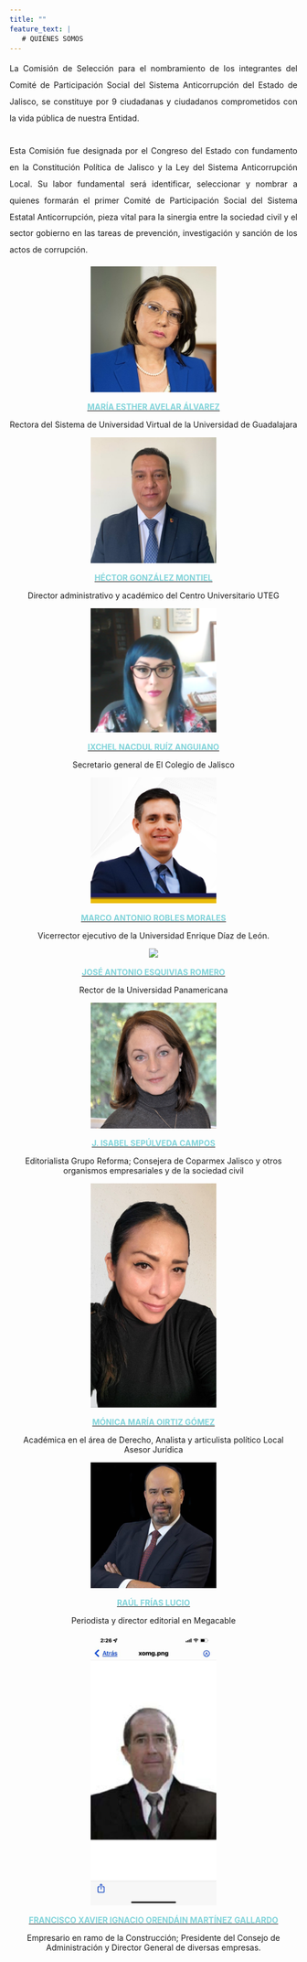 ```yaml
---
title: ""
feature_text: |
   # QUIÉNES SOMOS
---  
```


<div style="text-align:justify; line-height: 1.8rem"><span>La Comisión de Selección para el nombramiento de los integrantes del Comité de Participación Social del Sistema Anticorrupción del Estado de Jalisco, se constituye por 9 ciudadanas y ciudadanos comprometidos con la vida pública de nuestra Entidad.
<br><br>
Esta Comisión fue designada por el Congreso del Estado con fundamento en la Constitución Política de Jalisco y la Ley del Sistema Anticorrupción Local. Su labor fundamental será identificar, seleccionar y nombrar a quienes formarán el primer Comité de Participación Social del Sistema Estatal Anticorrupción, pieza vital para la sinergia entre la sociedad civil y el sector gobierno en las tareas de prevención, investigación y sanción de los actos de corrupción.</span></div>
<p></p>
<p></p>
<p></p>

<div class="flex-grid-thirds">
<div class="col"><div style="text-align:center"> <img class="img-circle" src="/fotos/MariaAvelar.jpg" width="220px">
<a href="/documentos/CV-Maria-Esther-Avelar.pdf" target="_blank">
	<p><b style="color: #82D4DA">MARÍA ESTHER AVELAR ÁLVAREZ</b></p>  </a>
<p class="small">Rectora del Sistema de Universidad Virtual de la Universidad de Guadalajara </p> 

</div></div>

<div class="col"><div style="text-align:center"><img class="img-circle" src="/fotos/Mtro. Héctor González.png" width="220px">
<a href="/CV Hector Gonzalez Montiel.pdf" target="_blank">
	<p><b style="color: #82D4DA">HÉCTOR GONZÁLEZ MONTIEL</b></p></a>
<p class="small">Director administrativo y académico del Centro Universitario UTEG</p> </div></div>

<div class="col"><div style="text-align:center"> <img class="img-circle" src="/fotos/IxchelNRA.png" width="220px">
<a href="/CV Ixchel N Ruiz Anguiano_1020.pdf" target="_blank">
	<p><b style="color: #82D4DA">IXCHEL NACDUL RUÍZ ANGUIANO</b></p>  </a>
<p class="small">Secretario general de El Colegio de Jalisco</p> </div></div>
</div><p>
</p>
<div class="flex-grid-thirds">
	
<div class="col"><div style="text-align:center"> <img class="img-circle" src="/fotos/UEDdL Mtro. Marco Robles.jpg" width="220px">
	<a href="/CV Marco Antonio Robles Morales.pdf" target="_blank">
	<p><b style="color: #82D4DA">MARCO ANTONIO ROBLES MORALES</b></p>  </a>
<p class="small">Vicerrector ejecutivo de la Universidad Enrique Díaz de León. </p> </div></div>

<div class="col"><div style="text-align:center"> <img class="img-circle" src="/fotos/UP Dr. José Antonio Esquivias_editada.jpg" width="220px">
	<a href="/CV José Antonio Esquivias CV.pdf" target="_blank">
	<p><b style="color: #82D4DA">JOSÉ ANTONIO ESQUIVIAS ROMERO</b></p>  </a>
<p class="small">Rector de la Universidad Panamericana</p></div></div>

<div class="col"><div style="text-align:center"> <img class="img-circle" src="/fotos/IsabelSepulveda.jpg" width="220px">
<a href="/documentos/CV-Isabel-Sepulveda.pdf" target="_blank">
	<p><b style="color: #82D4DA">J. ISABEL SEPÚLVEDA CAMPOS</b></p>  </a>
<p class="small">Editorialista Grupo Reforma; Consejera de Coparmex Jalisco y otros organismos empresariales y de la sociedad civil</p></div></div>
</div><p>
</p>
<div class="flex-grid-thirds">
<div class="col"><div style="text-align:center"> <img class="img-circle" src="/fotos/MonicaMaria.jpeg" width="220px">
<a href="/documentos/CV-MONICA-MARIA-ORTIZ-GOMEZ.pdf" target="_blank">
	<p><b style="color: #82D4DA">MÓNICA MARÍA OIRTIZ GÓMEZ</b></p>  </a>
<p class="small">Académica en el área de Derecho, Analista y articulista político Local Asesor Jurídica</p></div></div>

<div class="col"><div style="text-align:center"> <img class="img-circle" src="/fotos/Raul Frias_propuesta UDGVirtual.jpg" width="220px"><a href="/03. RAUL FRIAS LUCIO.pdf" target="_blank">
	<p><b style="color: #82D4DA">RAÚL FRÍAS LUCIO</b></p>  </a>
<p class="small">Periodista y director editorial en Megacable</p></div></div>

<div class="col"><div style="text-align:center"> <img class="img-circle" src="/fotos/FranciscoJavier.jpeg" width="220px"><a href="/documentos/CV-FRANCISCO-JAVIER-IGNACIO-ORENDAIN-Y-MARTINEZ-GALLARDO.pdf" target="_blank">
	<p><b style="color: #82D4DA">FRANCISCO XAVIER IGNACIO ORENDÁIN MARTÍNEZ GALLARDO</b></p>  </a>
<p class="small">Empresario en ramo de la Construcción; Presidente del Consejo de Administración y Director General de diversas empresas.</p>
</div></div>
</div>

<p></p>
<p></p>
<p></p>




